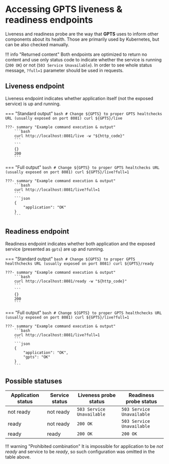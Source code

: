 # Accessing **GPTS** liveness & readiness endpoints

Liveness and readiness probe are the way that **GPTS** uses to inform other components about its health. Those are primarily used by Kubernetes, but can be also checked manually.

!!! info "Returned content"
    Both endpoints are optimized to return no content and use only status code to indicate whether the service is running (`200 OK`) or not (`503 Service Unavailable`). In order to see whole status message, `?full=1` parameter should be used in requests.

## Liveness endpoint

Liveness endpoint indicates whether application itself (not the exposed service) is up and running.

=== "Standard output"
    ```bash
    # Change ${GPTS} to proper GPTS healtchecks URL (usually exposed on port 8081)
    curl ${GPTS}/live
    ```

    ???- summary "Example command execution & output"
        ```bash
        curl http://localhost:8081/live -w "${http_code}"
        ```
        ```
        {}
        200
        ```
=== "Full output"
    ```bash
    # Change ${GPTS} to proper GPTS healtchecks URL (usually exposed on port 8081)
    curl ${GPTS}/live?full=1
    ```

    ???- summary "Example command execution & output"
        ```bash
        curl http://localhost:8081/live?full=1
        ```
        ```json
        {
            "application": "OK"
        }
        ```

## Readiness endpoint

Readiness endpoint indicates whether both application and the exposed service (presented as `gpts`) are up and running.

=== "Standard output"
    ```bash
    # Change ${GPTS} to proper GPTS healthchecks URL (usually exposed on port 8081)
    curl ${GPTS}/ready
    ```

    ???- summary "Example command execution & output"
        ```bash
        curl http://localhost:8081/ready -w "${http_code}"
        ```
        ```
        {}
        200
        ```
=== "Full output"
    ```bash
    # Change ${GPTS} to proper GPTS healthchecks URL (usually exposed on port 8081)
    curl ${GPTS}/live?full=1
    ```

    ???- summary "Example command execution & output"
        ```bash
        curl http://localhost:8081/live?full=1
        ```
        ```json
        {
            "application": "OK",
            "gpts": "OK"
        }
        ```

## Possible statuses

| Application status | Service status | Liveness probe status | Readiness probe status |
|-|-|-|-|
| not ready | not ready | `503 Service Unavailable` | `503 Service Unavailable` |
| ready | not ready | `200 OK` | `503 Service Unavailable` |
| ready | ready | `200 OK` | `200 OK` |

!!! warning "Prohibited combination"
    It is impossible for application to be _not ready_ and service to be _ready_, so such configuration was omitted in the table above.
